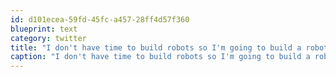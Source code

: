 ```yaml
---
id: d101ecea-59fd-45fc-a457-28ff4d57f360
blueprint: text
category: twitter
title: "I don't have time to build robots so I'm going to build a robot that can build robots for me."
caption: "I don't have time to build robots so I'm going to build a robot that can build robots for me."
---
```

